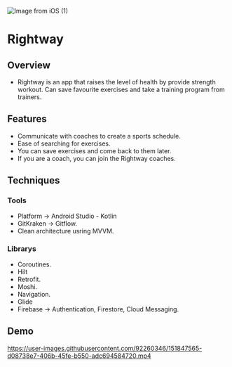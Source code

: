 ![Image from iOS (1)](https://user-images.githubusercontent.com/92260346/151839047-3fdcca64-a34a-4d64-b90e-47a05ff44d2e.jpg)

# Rightway
## Overview
- Rightway is an app that raises the level of health by provide strength workout. Can save favourite exercises and take a training program from trainers. 
## Features
- Communicate with coaches to create a sports schedule.
- Ease of searching for exercises.
- You can save exercises and come back to them later.
- If you are a coach, you can join the Rightway coaches.

## Techniques
### Tools
- Platform -> Android Studio - Kotlin
- GitKraken -> Gitflow.
- Clean architecture usring MVVM.
### Librarys
- Coroutines.
- Hilt
- Retrofit.
- Moshi.
- Navigation.
- Glide
- Firebase -> Authentication, Firestore, Cloud Messaging.


## Demo

https://user-images.githubusercontent.com/92260346/151847565-d08738e7-406b-45fe-b550-adc694584720.mp4
